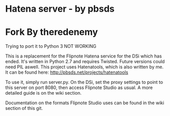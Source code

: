 Hatena server - by pbsds
======
Fork By theredenemy
======

Trying to port it to Python 3
 NOT WORKING









This is a replacement for the Flipnote Hatena service for the DSi which has ended.
It's written in Python 2.7 and requires Twisted.
Future versions could need PIL aswell.
This project uses Hatenatools, which is also written by me. It can be found here: http://pbsds.net/projects/hatenatools

To use it, simply run server.py.
On the DSi, set the proxy settings to point to this server on port 8080, then access Flipnote Studio as usual. A more detailed guide is on the wiki section.

Documentation on the formats Flipnote Studio uses can be found in the wiki section of this git.
